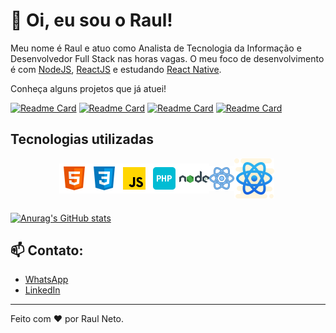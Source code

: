 # :wave: Oi, eu sou o Raul!

Meu nome é Raul e atuo como Analista de Tecnologia da Informação e Desenvolvedor Full Stack nas horas vagas.
O meu foco de desenvolvimento é com [NodeJS](https://nodejs.org/en/), [ReactJS](https://pt-br.reactjs.org/) e estudando [React Native](https://reactnative.dev/).

Conheça alguns projetos que já atuei!

[![Readme Card](https://github-readme-stats.vercel.app/api/pin/?username=raulneto90&repo=find-address-by-cep)](https://github.com/raulneto90/find-address-by-cep)
[![Readme Card](https://github-readme-stats.vercel.app/api/pin/?username=raulneto90&repo=github-explorer)](https://github.com/raulneto90/github-explorer)
[![Readme Card](https://github-readme-stats.vercel.app/api/pin/?username=raulneto90&repo=ignite-finapi)](https://github.com/raulneto90/ignite-finapi)
[![Readme Card](https://github-readme-stats.vercel.app/api/pin/?username=raulneto90&repo=ignite-nodejs-rentalx)](https://github.com/raulneto90/ignite-nodejs-rentalx)


## Tecnologias utilizadas

<div style="display: flex; align-items:center; justify-content: center; max-width: 500px">
  <img src="https://github.com/raulneto90/raulneto90/blob/main/icons8-html-5-48.png" alt="HTML 5"/>
  <img src="https://github.com/raulneto90/raulneto90/blob/main/icons8-css3-48.png" alt="CSS 3"/>
  <img src="https://github.com/raulneto90/raulneto90/blob/main/javascript.png" alt="Javascript"/>
  <img src="https://github.com/raulneto90/raulneto90/blob/main/icons8-php-48.png" alt="PHP"/>
  <img src="https://github.com/raulneto90/raulneto90/blob/main/icons8-nodejs-48.png" alt="NodeJS"/>
  <img src="https://github.com/raulneto90/raulneto90/blob/main/icons8-react-40.png" alt="ReactJS"/>
  <img src="https://github.com/raulneto90/raulneto90/blob/main/icons8-react-native-64.png" alt="React Native"/>
</div>

###

[![Anurag's GitHub stats](https://github-readme-stats.vercel.app/api?username=raulneto90)](https://github.com/anuraghazra/github-readme-stats)

## 📫 Contato:

- [WhatsApp](18981126127)
- [LinkedIn](https://www.linkedin.com/in/raul-neto-777bb988/)


---
Feito com ❤️ por Raul Neto.
